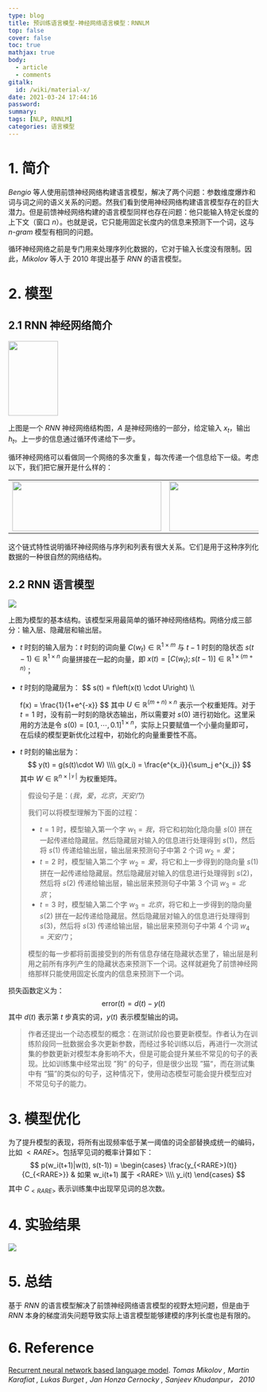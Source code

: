 ```yaml
---
type: blog
title: 预训练语言模型-神经网络语言模型：RNNLM
top: false
cover: false
toc: true
mathjax: true
body:
  - article
  - comments
gitalk:
  id: /wiki/material-x/
date: 2021-03-24 17:44:16
password:
summary:
tags: [NLP, RNNLM]
categories: 语言模型
---
```


# 1. 简介

*Bengio* 等人使用前馈神经网络构建语言模型，解决了两个问题：参数维度爆炸和词与词之间的语义关系的问题。然我们看到使用神经网络构建语言模型存在的巨大潜力。但是前馈神经网络构建的语言模型同样也存在问题：他只能输入特定长度的上下文（窗口 $n$）。也就是说，它只能用固定长度内的信息来预测下一个词，这与 *n-gram* 模型有相同的问题。

<!--more-->

循环神经网络之前是专门用来处理序列化数据的，它对于输入长度没有限制。因此，*Mikolov* 等人于 2010 年提出基于 *RNN* 的语言模型。

# 2. 模型

## 2.1 RNN 神经网络简介

<img src="https://cdn.jsdelivr.net/gh/rogerspy/blog-imgs/rnnloops.png" height="150" width="100"/>

上图是一个 *RNN* 神经网络结构图，$A$ 是神经网络的一部分，给定输入 $x_t$，输出 $h_t$。上一步的信息通过循环传递给下一步。

循环神经网络可以看做同一个网络的多次重复，每次传递一个信息给下一级。考虑以下，我们把它展开是什么样的：

<table><tr>
    <td><div align='center'><img src="https://cdn.jsdelivr.net/gh/rogerspy/blog-imgs/unrollrnn.png" height="100" width="300"/></div></td>
    <td><div align='center'><img src='https://cdn.jsdelivr.net/gh/rogerspy/blog-imgs/tanhrnn.png' height="100" width="300"></div></td>
</tr></table>    

这个链式特性说明循环神经网络与序列和列表有很大关系。它们是用于这种序列化数据的一种很自然的网络结构。

## 2.2 RNN 语言模型

![](https://cdn.jsdelivr.net/gh/rogerspy/blog-imgs/20210324172307.png)

上图为模型的基本结构。该模型采用最简单的循环神经网络结构。网络分成三部分：输入层、隐藏层和输出层。

- $t$ 时刻的输入层为：$t$ 时刻的词向量 $C(w_t) \in \mathbb{R}^{1\times m}$ 与 $t-1$ 时刻的隐状态 $s(t-1) \in \mathbb{R}^{1\times n}$ 向量拼接在一起的向量，即 $x(t)=[C(w_t);s(t-1)]\in \mathbb{R}^{1\times (m+n)}$；

- $t$ 时刻的隐藏层为：
  $$
  s(t) = f\left(x(t) \cdot U\right) \\\\
  
  f(x) = \frac{1}{1+e^{-x}}
  $$
  其中 $U\in \mathbb{R}^{(m+n)\times n}$ 表示一个权重矩阵。对于 $t=1$ 时，没有前一时刻的隐状态输出，所以需要对 $s(0)$ 进行初始化。这里采用的方法是令 $s(0)=[0.1,\cdots,0.1]^{1\times n}$，实际上只要赋值一个小量向量即可，在后续的模型更新优化过程中，初始化的向量重要性不高。

- $t$ 时刻的输出层为：
  $$
  y(t) = g(s(t)\cdot W) \\\\
  g(x_i) = \frac{e^{x_i}}{\sum_j e^{x_j}}
  $$
  其中 $W\in \mathbb{R}^{n\times |\mathcal{V}|}$ 为权重矩阵。

>   假设句子是：$\langle 我，爱，北京，天安门\rangle$
>
>   我们可以将模型理解为下面的过程：
>
>   -   $t=1$ 时，模型输入第一个字 $w_1=我$，将它和初始化隐向量 $s(0)$ 拼在一起传递给隐藏层。然后隐藏层对输入的信息进行处理得到 $s(1)$，然后将 $s(1)$ 传递给输出层，输出层来预测句子中第 2 个词 $w_2=爱$；
>   -   $t=2$ 时，模型输入第二个字 $w_2=爱$，将它和上一步得到的隐向量 $s(1)$ 拼在一起传递给隐藏层。然后隐藏层对输入的信息进行处理得到 $s(2)$，然后将 $s(2)$ 传递给输出层，输出层来预测句子中第 3 个词 $w_3=北京$；
>   -   $t=3$ 时，模型输入第二个字 $w_3=北京$，将它和上一步得到的隐向量 $s(2 )$ 拼在一起传递给隐藏层。然后隐藏层对输入的信息进行处理得到 $s(3)$，然后将 $s(3)$ 传递给输出层，输出层来预测句子中第 4 个词 $w_4=天安门$；
>
>   模型的每一步都将前面接受到的所有信息存储在隐藏状态里了，输出层是利用之前所有序列产生的隐藏状态来预测下一个词。这样就避免了前馈神经网络那样只能使用固定长度内的信息来预测下一个词。

损失函数定义为：
$$
\mathrm{error}(t) = d(t) -y(t)
$$
其中 $d(t)$ 表示第 $t$ 步真实的词，$y(t)$ 表示模型输出的词。

>    作者还提出一个动态模型的概念：在测试阶段也要更新模型。作者认为在训练阶段同一批数据会多次更新参数，而经过多轮训练以后，再进行一次测试集的参数更新对模型本身影响不大，但是可能会提升某些不常见的句子的表现。比如训练集中经常出现 ”狗“ 的句子，但是很少出现 ”猫“，而在测试集中有 “猫”的类似的句子，这种情况下，使用动态模型可能会提升模型应对不常见句子的能力。

# 3. 模型优化

为了提升模型的表现，将所有出现频率低于某一阈值的词全部替换成统一的编码，比如 $<RARE>$。包括罕见词的概率计算如下：
$$
p(w_i(t+1)|w(t), s(t-1)) = \begin{cases}
\frac{y_{<RARE>}(t)}{C_{<RARE>}} & 如果 w_i(t+1) 属于 <RARE> \\\\
y_i(t)
\end{cases}
$$
其中 $C_{<RARE>}$ 表示训练集中出现罕见词的总次数。

# 4. 实验结果

![](https://cdn.jsdelivr.net/gh/rogerspy/blog-imgs/20210324173109.png)

# 5. 总结

基于 *RNN* 的语言模型解决了前馈神经网络语言模型的视野太短问题，但是由于 *RNN* 本身的梯度消失问题导致实际上语言模型能够建模的序列长度也是有限的。

# 6. Reference

[Recurrent neural network based language model](https://www.isca-speech.org/archive/archive_papers/interspeech_2010/i10_1045.pdf). *Tomas Mikolov , Martin Karafiat , Lukas Burget , Jan Honza Cernocky , Sanjeev Khudanpur， 2010*

